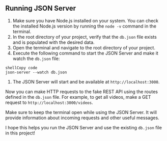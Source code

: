 ##  Running JSON Server

1. Make sure you have Node.js installed on your system. You can check the installed Node.js version by running the `node -v` command in the terminal.
2. In the root directory of your project, verify that the `db.json` file exists and is populated with the desired data.
3. Open the terminal and navigate to the root directory of your project.
4. Execute the following command to start the JSON Server and make it watch the `db.json` file:

```
shellCopy code
json-server --watch db.json
```

1. The JSON Server will start and be available at `http://localhost:3000`.

Now you can make HTTP requests to the fake REST API using the routes defined in the `db.json` file. For example, to get all videos, make a GET request to `http://localhost:3000/videos`.

Make sure to keep the terminal open while using the JSON Server. It will provide information about incoming requests and other useful messages.

I hope this helps you run the JSON Server and use the existing `db.json` file in this project!